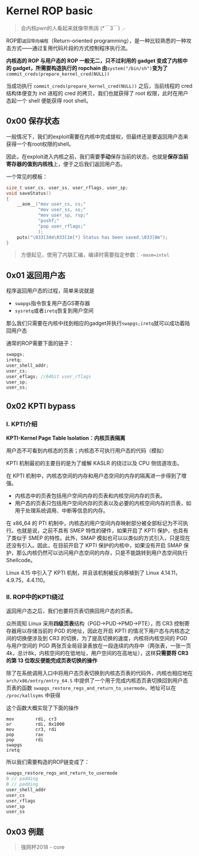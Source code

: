 # Kernel ROP basic

> 会内核pwn的人看起来就像带黑阔 (*￣3￣)╭

ROP即`返回导向编程`（Return-oriented programming），是一种比较熟悉的一种攻击方式——通过复用代码片段的方式控制程序执行流。

**内核态的 ROP 与用户态的 ROP 一般无二，只不过利用的 gadget 变成了内核中的 gadget，所需要构造执行的 ropchain 由**`system("/bin/sh")`**变为了**`commit_creds(prepare_kernel_cred(NULL))`

当成功执行 `commit_creds(prepare_kernel_cred(NULL))` 之后，当前线程的 cred 结构体便变为 init 进程的 cred 的拷贝，我们也就获得了 root 权限，此时在用户态起一个 shell 便能获得 root shell。

## 0x00 保存状态

一般情况下，我们的exploit需要在内核中完成提权，但最终还是要返回用户态来获得一个有root权限的shell。

因此，在exploit进入内核之前，我们需要**手动**保存当前的状态，也就是**保存当前寄存器的值到内核栈**上，便于之后我们返回用户态。

一个常见的模板：

````c
size_t user_cs, user_ss, user_rflags, user_sp;
void saveStatus()
{
    __asm__("mov user_cs, cs;"
            "mov user_ss, ss;"
            "mov user_sp, rsp;"
            "pushf;"
            "pop user_rflags;"
            );
    puts("\033[34m\033[1m[*] Status has been saved.\033[0m");
}
````

> 方便起见，使用了内联汇编，编译时需要指定参数：`-masm=intel`

## 0x01 返回用户态

程序返回用户态的过程，简单来说就是

- `swapgs`指令恢复用户态GS寄存器
- `sysretq`或者`iretq`恢复到用户空间

那么我们只需要在内核中找到相应的gadget并执行`swapgs;iretq`就可以成功着陆回用户态

通常的ROP需要下面的链子：

```c
swapgs;
iretq;
user_shell_addr;
user_cs;
user_eflags; //64bit user_rflags
user_sp;
user_ss;
```

## 0x02 KPTI bypass

### I. KPTI介绍

**KPTI-Kernel Page Table Isolation：内核页表隔离**

用户态不可看到内核态的页表；内核态不可执行用户态的代码（模拟）

KPTI 机制最初的主要目的是为了缓解 KASLR 的绕过以及 CPU 侧信道攻击。

在 KPTI 机制中，内核态空间的内存和用户态空间的内存的隔离进一步得到了增强。

- 内核态中的页表包括用户空间内存的页表和内核空间内存的页表。
- 用户态的页表只包括用户空间内存的页表以及必要的内核空间内存的页表，如用于处理系统调用、中断等信息的内存。

在 x86_64 的 PTI 机制中，内核态的用户空间内存映射部分被全部标记为不可执行。也就是说，之前不具有 SMEP 特性的硬件，如果开启了 KPTI 保护，也具有了类似于 SMEP 的特性。此外，SMAP 模拟也可以以类似的方式引入，只是现在还没有引入。因此，在目前开启了 KPTI 保护的内核中，如果没有开启 SMAP 保护，那么内核仍然可以访问用户态空间的内存，只是不能跳转到用户态空间执行 Shellcode。

Linux 4.15 中引入了 KPTI 机制，并且该机制被反向移植到了 Linux 4.14.11，4.9.75，4.4.110。

### II. ROP中的KPTI绕过

返回用户态之后，我们也要将页表切换回用户态的页表。

众所周知 Linux 采用**四级页表**结构（PGD->PUD->PMD->PTE），而 CR3 控制寄存器用以存储当前的 PGD 的地址，因此在开启 KPTI 的情况下用户态与内核态之间的切换便涉及到 CR3 的切换，为了提高切换的速度，内核将内核空间的 PGD 与用户空间的 PGD 两张页全局目录表放在一段连续的内存中（两张表，一张一页4k，总计8k，内核空间的在低地址，用户空间的在高地址），这样**只需要将 CR3 的第 13 位取反便能完成页表切换的操作**

除了在系统调用入口中将用户态页表切换到内核态页表的代码外，内核也相应地在`arch/x86/entry/entry_64.S` 中提供了一个用于完成内核态页表切换回到用户态页表的函数 `swapgs_restore_regs_and_return_to_usermode`，地址可以在 `/proc/kallsyms` 中获得

这个函数大概实现了下面的操作

```assembly
mov        rdi, cr3
or         rdi, 0x1000
mov        cr3, rdi
pop        rax
pop        rdi
swapgs
iretq
```

所以我们需要构造的ROP链变成了：

````c
swapgs_restore_regs_and_return_to_usermode
0 // padding
0 // padding
user_shell_addr
user_cs
user_rflags
user_sp
user_ss
````

## 0x03 例题

> 强网杯2018 - core

